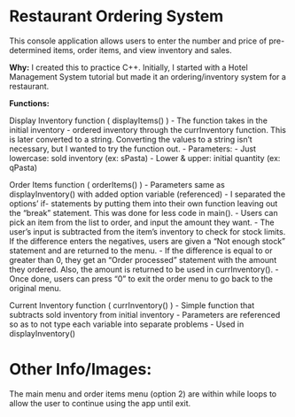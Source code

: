 # Restaurant Ordering System

This console application allows users to enter the number and price of pre-determined items, order items, and view inventory and sales.

**Why:**
I created this to practice C++. Initially, I started with a Hotel Management System tutorial but made it an ordering/inventory system for a restaurant. 

**Functions:**
 
Display Inventory function ( displayItems() )
    - The function takes in the initial inventory - ordered inventory through the currInventory function. This is later converted to a string. Converting the values to a string isn’t necessary, but I wanted to try the function out.
    - Parameters:
        - Just lowercase: sold inventory (ex: sPasta)
        - Lower & upper: initial quantity (ex: qPasta)


Order Items function ( orderItems() )
    - Parameters same as displayInventory() with added option variable (referenced)
    - I separated the options’ if- statements by putting them into their own function leaving out the “break” statement. This was done for less code in main().
    - Users can pick an item from the list to order, and input the amount they want. 
        - The user’s input is subtracted from the item’s inventory to check for stock limits. If the difference enters the negatives, users are given a “Not enough stock” statement and are returned to the menu.
        - If the difference is equal to or greater than 0, they get an “Order processed” statement with the amount they ordered. Also, the amount is returned to be used in currInventory().
    - Once done, users can press “0” to exit the order menu to go back to the original menu.

Current Inventory function ( currInventory() )
    - Simple function that subtracts sold inventory from initial inventory
    - Parameters are referenced so as to not type each variable into separate problems
    - Used in displayInventory()

# Other Info/Images:
The main menu and order items menu (option 2) are within while loops to allow the user to continue using the app until exit. 
